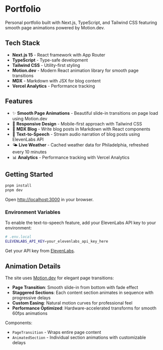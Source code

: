# Portfolio

Personal portfolio built with Next.js, TypeScript, and Tailwind CSS featuring smooth page animations powered by Motion.dev.

## Tech Stack

- **Next.js 15** - React framework with App Router
- **TypeScript** - Type-safe development
- **Tailwind CSS** - Utility-first styling
- **Motion.dev** - Modern React animation library for smooth page transitions
- **MDX** - Markdown with JSX for blog content
- **Vercel Analytics** - Performance tracking

## Features

- ✨ **Smooth Page Animations** - Beautiful slide-in transitions on page load using Motion.dev
- 📱 **Responsive Design** - Mobile-first approach with Tailwind CSS
- 📝 **MDX Blog** - Write blog posts in Markdown with React components
- 🎵 **Text-to-Speech** - Stream audio narration of blog posts using ElevenLabs API
- 🌤️ **Live Weather** - Cached weather data for Philadelphia, refreshed every 10 minutes
- 📊 **Analytics** - Performance tracking with Vercel Analytics

## Getting Started

```bash
pnpm install
pnpm dev
```

Open [http://localhost:3000](http://localhost:3000) in your browser.

### Environment Variables

To enable the text-to-speech feature, add your ElevenLabs API key to your environment:

```bash
# .env.local
ELEVENLABS_API_KEY=your_elevenlabs_api_key_here
```

Get your API key from [ElevenLabs](https://elevenlabs.io/docs/developer-guides/quickstart#authentication).

## Animation Details

The site uses [Motion.dev](https://motion.dev/docs/react-animation) for elegant page transitions:

- **Page Transition**: Smooth slide-in from bottom with fade effect
- **Staggered Sections**: Each content section animates in sequence with progressive delays
- **Custom Easing**: Natural motion curves for professional feel
- **Performance Optimized**: Hardware-accelerated transforms for smooth 60fps animations

Components:
- `PageTransition` - Wraps entire page content
- `AnimatedSection` - Individual section animations with customizable delays 